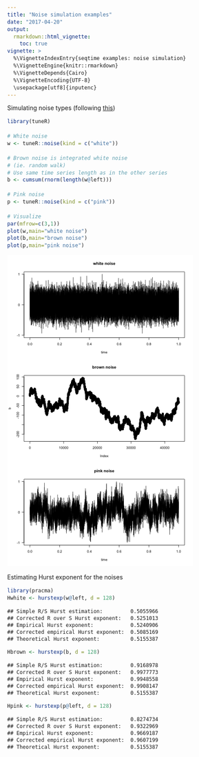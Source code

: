 ```yaml
---
title: "Noise simulation examples"
date: "2017-04-20"
output: 
  rmarkdown::html_vignette:
    toc: true
vignette: >
  %\VignetteIndexEntry{seqtime examples: noise simulation}
  %\VignetteEngine{knitr::rmarkdown}
  %\VignetteDepends{Cairo}
  %\VignetteEncoding{UTF-8}
  \usepackage[utf8]{inputenc}
---
```


Simulating noise types (following [this](http://stackoverflow.com/questions/8697567/how-to-simulate-pink-noise-in-r))





```r
library(tuneR)

# White noise
w <- tuneR::noise(kind = c("white"))

# Brown noise is integrated white noise
# (ie. random walk)
# Use same time series length as in the other series
b <- cumsum(rnorm(length(w@left)))

# Pink noise
p <- tuneR::noise(kind = c("pink"))

# Visualize
par(mfrow=c(3,1))
plot(w,main="white noise")
plot(b,main="brown noise")
plot(p,main="pink noise")
```

![plot of chunk noise_simu](figure_noise_simulations/noise_simu-1.png)

Estimating Hurst exponent for the noises


```r
library(pracma)
Hwhite <- hurstexp(w@left, d = 128)
```

```
## Simple R/S Hurst estimation:         0.5055966 
## Corrected R over S Hurst exponent:   0.5251013 
## Empirical Hurst exponent:            0.5240906 
## Corrected empirical Hurst exponent:  0.5085169 
## Theoretical Hurst exponent:          0.5155387
```

```r
Hbrown <- hurstexp(b, d = 128)
```

```
## Simple R/S Hurst estimation:         0.9168978 
## Corrected R over S Hurst exponent:   0.9977773 
## Empirical Hurst exponent:            0.9948558 
## Corrected empirical Hurst exponent:  0.9908147 
## Theoretical Hurst exponent:          0.5155387
```

```r
Hpink <- hurstexp(p@left, d = 128)
```

```
## Simple R/S Hurst estimation:         0.8274734 
## Corrected R over S Hurst exponent:   0.9322969 
## Empirical Hurst exponent:            0.9669187 
## Corrected empirical Hurst exponent:  0.9607199 
## Theoretical Hurst exponent:          0.5155387
```



